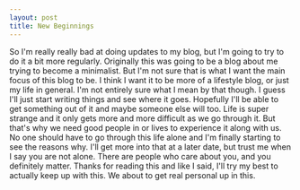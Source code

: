 ```yaml
---
layout: post
title: New Beginnings
---
```


So I'm really really bad at doing updates to my blog, but I'm going to try to do it a bit more regularly. Originally this was going to be a blog about me trying to become a minimalist. But I'm not sure that is what I want the main focus of this blog to be. I think I want it to be more of a lifestyle blog, or just my life in general. I'm not entirely sure what I mean by that though. I guess I'll just start writing things and see where it goes. Hopefully I'll be able to get something out of it and maybe someone else will too. Life is super strange and it only gets more and more difficult as we go through it. But that's why we need good people in or lives to experience it along with us. No one should have to go through this life alone and I'm finally starting to see the reasons why. I'll get more into that at a later date, but trust me when I say you are not alone. There are people who care about you, and you definitely matter. Thanks for reading this and like I said, I'll try my best to actually keep up with this. We about to get real personal up in this.
